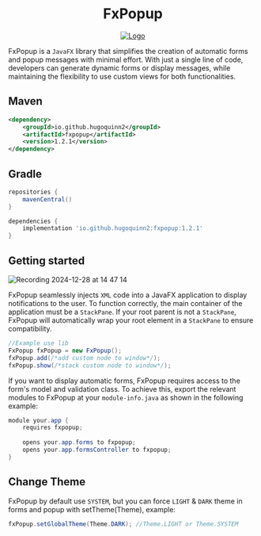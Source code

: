 <h1 align="center">
FxPopup
</h1>

<p align="center">
  <a href="https://github.com/HugoQuinn2/fxpopup">
    <img src="https://github.com/user-attachments/assets/d24774fd-de30-4528-823a-393fe1661db3" alt="Logo">
  </a>
</p>

FxPopup is a `JavaFX` library that simplifies the creation of automatic forms
and popup messages with minimal effort. With just a single line of code, developers
can generate dynamic forms or display messages, while maintaining the flexibility to
use custom views for both functionalities.

## Maven
```xml
<dependency>
    <groupId>io.github.hugoquinn2</groupId>
    <artifactId>fxpopup</artifactId>
    <version>1.2.1</version>
</dependency>
```
## Gradle
```groovy
repositories {
    mavenCentral()
}

dependencies {
    implementation 'io.github.hugoquinn2:fxpopup:1.2.1'
}
```

## Getting started

![Recording 2024-12-28 at 14 47 14](https://github.com/user-attachments/assets/366777a9-c1a2-4587-893e-4d90cd8d37d9)

FxPopup seamlessly injects `XML` code into a JavaFX application to display 
notifications to the user. To function correctly, the main container of 
the application must be a `StackPane`. 
If your root parent is not a `StackPane`, FxPopup will automatically wrap 
your root element in a `StackPane` to ensure compatibility.

```java
//Example use lib
FxPopup fxPopup = new FxPopup();
fxPopup.add(/*add custom node to window*/);
fxPopup.show(/*stack custom node to window*/);
```
<p>
If you want to display automatic forms, FxPopup requires access to the form's model and validation class.
To achieve this, export the relevant modules to FxPopup at your <code>module-info.java</code> as shown in the following example:
</p>

```java
module your.app {
    requires fxpopup;
    
    opens your.app.forms to fxpopup;
    opens your.app.formsController to fxpopup;
}
```

## Change Theme

<p>
FxPopup by default use <code>SYSTEM</code>, but you can force <code>LIGHT</code> & 
<code>DARK</code> theme in forms and popup with setTheme(Theme), example:
</p>

```java
fxPopup.setGlobalTheme(Theme.DARK); //Theme.LIGHT or Theme.SYSTEM
```

